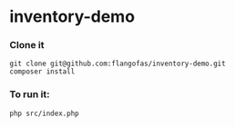 # inventory-demo

### Clone it 
```
git clone git@github.com:flangofas/inventory-demo.git
composer install
```

### To run it:

```
php src/index.php
```
